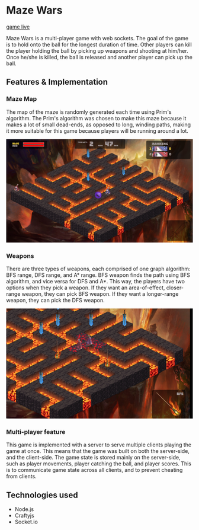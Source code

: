 # Maze Wars

[game live][game]

[game]: mazewars.lilykwan.me

Maze Wars is a multi-player game with web sockets. The goal of the game is to hold onto the ball for the longest duration of time. Other players can kill the player holding the ball by picking up weapons and shooting at him/her. Once he/she is killed, the ball is released and another player can pick up the ball.

## Features & Implementation

### Maze Map

The map of the maze is randomly generated each time using Prim's algorithm. The Prim's algorithm was chosen to make this maze because it makes a lot of small dead-ends, as opposed to long, winding paths, making it more suitable for this game because players will be running around a lot.

![CatchingBall](screenshots/catching_ball.png)

### Weapons

There are three types of weapons, each comprised of one graph algorithm: BFS range, DFS range, and A* range. BFS weapon finds the path using BFS algorithm, and vice versa for DFS and A*. This way, the players have two options when they pick a weapon. If they want an area-of-effect, closer-range weapon, they can pick BFS weapon. If they want a longer-range weapon, they can pick the DFS weapon.

![ShootingWeapon](screenshots/shooting_weapon.png)

### Multi-player feature
This game is implemented with a server to serve multiple clients playing the game at once. This means that the game was built on both the server-side, and the client-side. The game state is stored mainly on the server-side, such as player movements, player catching the ball, and player scores. This is to communicate game state across all clients, and to prevent cheating from clients.

## Technologies used
- Node.js
- Craftyjs
- Socket.io
